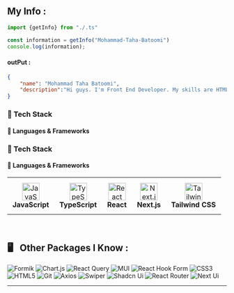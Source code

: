 ## My Info : 
```javascript
import {getInfo} from "./.ts"

const information = getInfo("Mohammad-Taha-Batoomi") 
console.log(information);
```

#### outPut : 

``` json
{
    "name": "Mohammad Taha Batoomi",
    "description":"Hi guys. I'm Front End Developer. My skills are HTML, CSS , javascript, tailwind, react, typescript (and some other packages). I have been in the front-end world for almost 1\5 year \nAnd I have been dealing with the dear JavaScript language for almost 1 year and 2 month \nI have recently mastered react and am about to start learning Next"
}
```


### 🚀 Tech Stack

#### 🧱 Languages & Frameworks

### 🚀 Tech Stack

#### 🧱 Languages & Frameworks

<div align="center">
  <table>
    <tr>
      <td align="center" style="padding: 12px;">
        <img src="https://icon.icepanel.io/Technology/svg/JavaScript.svg" width="40" alt="JavaScript" /><br />
        <strong>JavaScript</strong>
      </td>
      <td align="center" style="padding: 12px;">
        <img src="https://icon.icepanel.io/Technology/svg/TypeScript.svg" width="40" alt="TypeScript" /><br />
        <strong>TypeScript</strong>
      </td>
      <td align="center" style="padding: 12px;">
        <img src="https://icon.icepanel.io/Technology/svg/React.svg" width="40" alt="React" /><br />
        <strong>React</strong>
      </td>
      <td align="center" style="padding: 12px;">
        <img src="https://icon.icepanel.io/Technology/svg/Next.js.svg" width="40" alt="Next.js" /><br />
        <strong>Next.js</strong>
      </td>
      <td align="center" style="padding: 12px;">
        <img src="https://icon.icepanel.io/Technology/svg/Tailwind_CSS.svg" width="40" alt="Tailwind CSS" /><br />
        <strong>Tailwind CSS</strong>
      </td>
    </tr>
  </table>
</div>


<br>

<h2>🖥 &nbsp; Other Packages I Know :</h2>


![Formik](https://img.shields.io/badge/formik-%230081CB.svg?style=for-the-badge&logo=formik&logoColor=white)
![Chart.js](https://img.shields.io/badge/chart.js-F5788D.svg?style=for-the-badge&logo=chart.js&logoColor=white)
![React Query](https://img.shields.io/badge/-React%20Query-FF4154?style=for-the-badge&logo=react%20query&logoColor=white)
![MUI](https://img.shields.io/badge/MUI-%230081CB.svg?style=for-the-badge&logo=mui&logoColor=white)
![React Hook Form](https://img.shields.io/badge/React%20Hook%20Form-%23EC5990.svg?style=for-the-badge&logo=reacthookform&logoColor=white)
![CSS3](https://img.shields.io/badge/css3-%231572B6.svg?style=for-the-badge&logo=css3&logoColor=white)
![HTML5](https://img.shields.io/badge/html5-%23E34F26.svg?style=for-the-badge&logo=html5&logoColor=white)
![Git](https://img.shields.io/badge/git-%23EC5990.svg?style=for-the-badge&logo=git&logoColor=white&color=red)
![Axios](https://img.shields.io/badge/axios-%332f2f.svg?style=for-the-badge&logo=axios&logoColor=white&color=black)
![Swiper](https://img.shields.io/badge/swiper-32f2f.svg?style=for-the-badge&logo=swiper&logoColor=white&color=blue)
![Shadcn Ui](https://img.shields.io/badge/shadcnui-%23E34F26.svg?style=for-the-badge&logo=shadcnui&logoColor=white&color=black)
![React Router](https://img.shields.io/badge/reactrouter-%23E34F26.svg?style=for-the-badge&logo=reactrouter&logoColor=white)
![Next Ui](https://img.shields.io/badge/nextui-%23E34F26.svg?style=for-the-badge&logo=nextui&logoColor=white&color=black)

---





<!--
**hossein-ghanimati/hossein-ghanimati** is a ✨ _special_ ✨ repository because its `README.md` (this file) appears on your GitHub profile.

Here are some ideas to get you started:

- 🔭 I’m currently working on ...
- 🌱 I’m currently learning ...
- 👯 I’m looking to collaborate on ...
- 🤔 I’m looking for help with ...
- 💬 Ask me about ...
- 📫 How to reach me: ...
- 😄 Pronouns: ...
- ⚡ Fun fact: ...
-->
